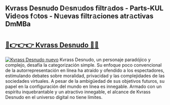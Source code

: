 ## Kvrass Desnudo D𝚎sn𝚞dos filtr𝚊dos - Parts-KUL Vid𝚎os f𝚘tos - N𝚞evas filtr𝚊ciones atr𝚊ctivas DmMBa

# <h2><a href="http://mb0cq8.tromn.icu/?c=Kvrass+Desnudo">🔗👉👉👉 Kvrass Desnudo 🔗🔗</a></h2>

[![Kvrass Desnudo nuevo](https://i.imgur.com/pEAQMta.gif)](http://mb0cq8.tromn.icu/?c=Kvrass+Desnudo)
Kvrass Desnudo, un personaje paradójico y complejo, desafía la categorización simple. Su enfoque poco convencional de la autorrepresentación en línea ha atraído y ofendido a los espectadores, estimulando debates sobre moralidad, privacidad y las complejidades de las sociedades virtuales. A pesar de la ambigüedad de sus objetivos futuros, su papel en la configuración del mundo en línea es innegable. Armado con un espíritu inquebrantable y un atractivo innegable, el alcance de Kvrass Desnudo en el universo digital no tiene límites.
